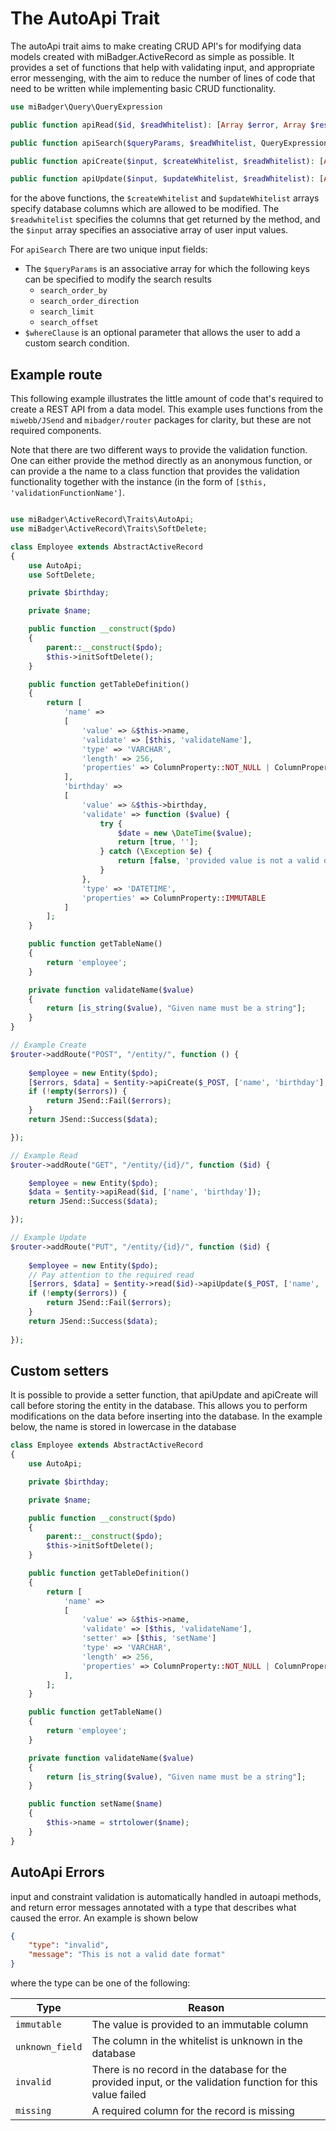 # The AutoApi Trait

The autoApi trait aims to make creating CRUD API's for modifying data models created with miBadger.ActiveRecord as simple as possible. It provides a set of functions that help with validating input, and appropriate error messenging, with the aim to reduce the number of lines of code that need to be written while implementing basic CRUD functionality.

```php
use miBadger\Query\QueryExpression

public function apiRead($id, $readWhitelist): [Array $error, Array $result];

public function apiSearch($queryParams, $readWhitelist, QueryExpression $whereClause = null): Array;

public function apiCreate($input, $createWhitelist, $readWhitelist): [Array $errors, Array $result];

public function apiUpdate($input, $updateWhitelist, $readWhitelist): [Array $errors, Array $result];
```

for the above functions, the ```$createWhitelist``` and ```$updateWhitelist``` arrays specify database columns which are allowed to be modified. The ```$readwhitelist``` specifies the columns that get returned by the method, and the ```$input``` array specifies an associative array of user input values.

For ```apiSearch``` There are two unique input fields:
- The ```$queryParams``` is an associative array for which the following keys can be specified to modify the search results
	- ```search_order_by```
	- ```search_order_direction```
	- ```search_limit```
	- ```search_offset``` 
- ```$whereClause``` is an optional parameter that allows the user to add a custom search condition.

## Example route
This following example illustrates the little amount of code that's required to create a REST API from a data model. This example uses functions from the ```miwebb/JSend``` and ```mibadger/router``` packages for clarity, but these are not required components.

Note that there are two different ways to provide the validation function. One can either provide the method directly as an anonymous function, or can provide a the name to a class function that provides the validation functionality together with the instance (in the form of ```[$this, 'validationFunctionName']```.

```php

use miBadger\ActiveRecord\Traits\AutoApi;
use miBadger\ActiveRecord\Traits\SoftDelete;

class Employee extends AbstractActiveRecord
{
	use AutoApi;
	use SoftDelete;

	private $birthday;

	private $name;

	public function __construct($pdo)
	{
		parent::__construct($pdo);
		$this->initSoftDelete();
	}

	public function getTableDefinition()
	{
		return [
			'name' => 
			[
				'value' => &$this->name,
				'validate' => [$this, 'validateName'],
				'type' => 'VARCHAR',
				'length' => 256,
				'properties' => ColumnProperty::NOT_NULL | ColumnProperty::UNIQUE
			],
			'birthday' => 
			[
				'value' => &$this->birthday,
				'validate' => function ($value) {
					try {
						$date = new \DateTime($value);
						return [true, ''];
					} catch (\Exception $e) {
						return [false, 'provided value is not a valid date'];
					}
				},
				'type' => 'DATETIME',
				'properties' => ColumnProperty::IMMUTABLE
			]
		];
	}

	public function getTableName() 
	{
		return 'employee';
	}

	private function validateName($value)
	{
		return [is_string($value), "Given name must be a string"];
	}
}

// Example Create
$router->addRoute("POST", "/entity/", function () {
	
	$employee = new Entity($pdo);
	[$errors, $data] = $entity->apiCreate($_POST, ['name', 'birthday'], ['id', 'name', 'birthday']);
	if (!empty($errors)) {
		return JSend::Fail($errors);
	}
	return JSend::Success($data);

});

// Example Read
$router->addRoute("GET", "/entity/{id}/", function ($id) {

	$employee = new Entity($pdo);
	$data = $entity->apiRead($id, ['name', 'birthday']);
	return JSend::Success($data);

});

// Example Update
$router->addRoute("PUT", "/entity/{id}/", function ($id) {
	
	$employee = new Entity($pdo);
	// Pay attention to the required read
	[$errors, $data] = $entity->read($id)->apiUpdate($_POST, ['name', 'birthday'], ['id', 'name', 'birthday']);
	if (!empty($errors)) {
		return JSend::Fail($errors);
	}
	return JSend::Success($data);
	
});
```

## Custom setters
It is possible to provide a setter function, that apiUpdate and apiCreate will call before storing the entity in the database. This allows you to perform modifications on the data before inserting into the database.
In the example below, the name is stored in lowercase in the database
```php
class Employee extends AbstractActiveRecord
{
	use AutoApi;

	private $birthday;

	private $name;

	public function __construct($pdo)
	{
		parent::__construct($pdo);
		$this->initSoftDelete();
	}

	public function getTableDefinition()
	{
		return [
			'name' => 
			[
				'value' => &$this->name,
				'validate' => [$this, 'validateName'],
				'setter' => [$this, 'setName']
				'type' => 'VARCHAR',
				'length' => 256,
				'properties' => ColumnProperty::NOT_NULL | ColumnProperty::UNIQUE
			],
		];
	}

	public function getTableName() 
	{
		return 'employee';
	}

	private function validateName($value)
	{
		return [is_string($value), "Given name must be a string"];
	}

	public function setName($name)
	{
		$this->name = strtolower($name);
	}
}
```

## AutoApi Errors
input and constraint validation is automatically handled in autoapi methods, and return error messages annotated with a type that describes what caused the error. An example is shown below
```json
{
	"type": "invalid",
	"message": "This is not a valid date format"
}

```
where the type can be one of the following:

| Type                | Reason                                                                                                      |
|---------------------|-------------------------------------------------------------------------------------------------------------|
| ```immutable```     | The value is provided to an immutable column                                                                |
| ```unknown_field``` | The column in the whitelist is unknown in the database                                                      |
| ```invalid```       | There is no record in the database for the provided input, or the validation function for this value failed |
| ```missing```       | A required column for the record is missing                                                                 |


